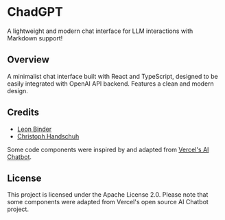 # ChadGPT

A lightweight and modern chat interface for LLM interactions with Markdown support!

## Overview

A minimalist chat interface built with React and TypeScript, designed to be easily integrated with OpenAI API backend. Features a clean and modern design.

## Credits

- [Leon Binder](https://github.com/LeonBinder)
- [Christoph Handschuh](https://github.com/ChristophHandschuh)

Some code components were inspired by and adapted from [Vercel's AI Chatbot](https://github.com/vercel/ai-chatbot).

## License

This project is licensed under the Apache License 2.0. Please note that some components were adapted from Vercel's open source AI Chatbot project.
